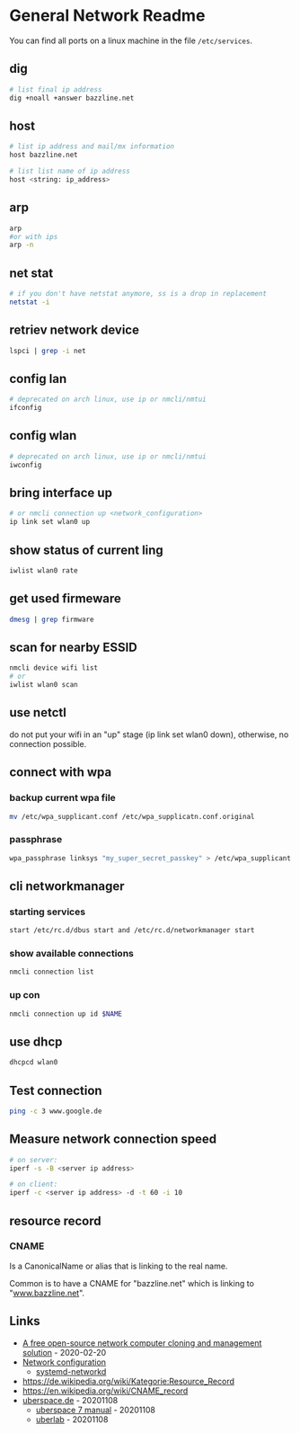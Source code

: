 # General Network Readme

You can find all ports on a linux machine in the file `/etc/services`.

## dig

```bash
# list final ip address
dig +noall +answer bazzline.net
```

## host


```bash
# list ip address and mail/mx information
host bazzline.net

# list list name of ip address
host <string: ip_address>
```

## arp

```bash
arp
#or with ips
arp -n
```

## net stat

```bash
# if you don't have netstat anymore, ss is a drop in replacement
netstat -i
```

## retriev network device

```bash
lspci | grep -i net
```

## config lan

```bash
# deprecated on arch linux, use ip or nmcli/nmtui
ifconfig
```

## config wlan

```bash
# deprecated on arch linux, use ip or nmcli/nmtui
iwconfig
```

## bring interface up

```bash
# or nmcli connection up <network_configuration>
ip link set wlan0 up
```

## show status of current ling

```bash
iwlist wlan0 rate
```

## get used firmeware

```bash
dmesg | grep firmware
```

## scan for nearby ESSID

```bash
nmcli device wifi list
# or
iwlist wlan0 scan
```

## use netctl

do not put your wifi in an "up" stage (ip link set wlan0 down), otherwise, no connection possible.

## connect with wpa

### backup current wpa file

```bash
mv /etc/wpa_supplicant.conf /etc/wpa_supplicatn.conf.original
```

### passphrase

```bash
wpa_passphrase linksys "my_super_secret_passkey" > /etc/wpa_supplicant.conf
```

## cli networkmanager

### starting services

```bash
start /etc/rc.d/dbus start and /etc/rc.d/networkmanager start
```

### show available connections

```bash
nmcli connection list
```

### up con

```bash
nmcli connection up id $NAME
```

## use dhcp

```bash
dhcpcd wlan0
```

## Test connection

```bash
ping -c 3 www.google.de
```

## Measure network connection speed

```bash
# on server:
iperf -s -B <server ip address>

# on client:
iperf -c <server ip address> -d -t 60 -i 10
```

## resource record

### CNAME

Is a CanonicalName or alias that is linking to the real name.

Common is to have a CNAME for "bazzline.net" which is linking to "www.bazzline.net".

## Links

* [A free open-source network computer cloning and management solution](https://fogproject.org/) - 2020-02-20
* [Network configuration](https://wiki.archlinux.org/index.php/Network_configuration)
  * [systemd-networkd](https://wiki.archlinux.org/index.php/Systemd-networkd)
* https://de.wikipedia.org/wiki/Kategorie:Resource_Record
* https://en.wikipedia.org/wiki/CNAME_record
* [uberspace.de](https://www.uberspace.de/) - 20201108
  * [uberspace 7 manual](https://manual.uberspace.de/en/index.html) - 20201108
  * [uberlab](https://lab.uberspace.de/index.html) - 20201108

